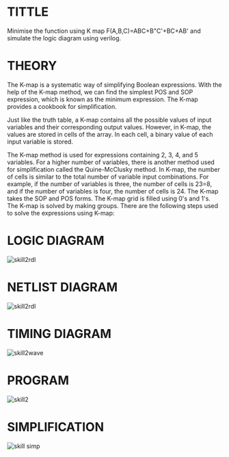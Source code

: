 # TITTLE
Minimise the function using K map F(A,B,C)=ABC+B"C'+BC+AB' and simulate the logic diagram using verilog.
# THEORY
The K-map is a systematic way of simplifying Boolean expressions. With the help of the K-map method, we can find the simplest POS and SOP expression, which is known as the minimum expression. The K-map provides a cookbook for simplification.

Just like the truth table, a K-map contains all the possible values of input variables and their corresponding output values. However, in K-map, the values are stored in cells of the array. In each cell, a binary value of each input variable is stored.

The K-map method is used for expressions containing 2, 3, 4, and 5 variables. For a higher number of variables, there is another method used for simplification called the Quine-McClusky method. In K-map, the number of cells is similar to the total number of variable input combinations. For example, if the number of variables is three, the number of cells is 23=8, and if the number of variables is four, the number of cells is 24. The K-map takes the SOP and POS forms. The K-map grid is filled using 0's and 1's. The K-map is solved by making groups. There are the following steps used to solve the expressions using K-map:
# LOGIC DIAGRAM
![skill2rdl](https://github.com/BALA291/Simulation-project--Digital-Electronics/assets/120717501/052cadd3-bf8d-4b47-8fc7-69e00106ab97)

# NETLIST DIAGRAM
![skill2rdl](https://github.com/BALA291/Simulation-project--Digital-Electronics/assets/120717501/3d715a11-d12d-49eb-872f-a2043c0f8d3d)

# TIMING DIAGRAM
![skill2wave](https://github.com/BALA291/Simulation-project--Digital-Electronics/assets/120717501/4164226d-5de1-4cbd-9e4a-8990f7181023)

# PROGRAM
![skill2](https://github.com/BALA291/Simulation-project--Digital-Electronics/assets/120717501/e8cac6e9-ca86-48c0-988b-c802dc577d3e)

# SIMPLIFICATION
![skill simp](https://github.com/BALA291/Simulation-project--Digital-Electronics/assets/120717501/1ba5da84-5bc3-43bc-9898-43111e291a88)

